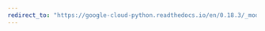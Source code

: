 ```yaml
---
redirect_to: "https://google-cloud-python.readthedocs.io/en/0.18.3/_modules/gcloud/resource_manager/connection.html"
---
```

